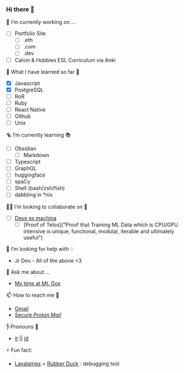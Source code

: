 ### Hi there 👋


<!-- **ar4s-eth/ar4s-eth** is a ✨ _special_ ✨ repository because its `README.md` (this file) appears on your GitHub profile.

Here are some ideas to get you started:-->

🔭 I’m currently working on ... 
  
  - [ ] Portfolio Site
    - [ ] .eth
    - [ ] .com
    - [ ] .dev
  - [ ] Calvin & Hobbies ESL Curriculum via Anki
      
🍱 What I have learned so far 🫠
  - [x] Javascript
  - [x] PostgreSQL
  - [ ] RoR
  - [ ] Ruby
  - [ ] React Native
  - [ ] Github
  - [ ] Unix

<!--START_SECTION:learn-->
<!--END_SECTION:learn-->

🪜 I’m currently learning 📚 
  - [ ] Obsidian 
     - [ ] Markdown
  - [ ] Typescript 
  - [ ] GraphQL
  - [ ] huggingface 
  - [ ] spaCy
  - [ ] Shell (bash/zsh/fish)
  - [ ] dabbling in *nix

🤜🏻 I’m looking to collaborate on 🤛 
  - [ ] [Deus ex machina](https://en.wikipedia.org/wiki/Machine_learning)
    - [ ] [Proof of Telos]("Proof that Training ML Data which is CPU/GPU intensive is unique, functional, modular, iterable and ultimately useful") 

🤔 I’m looking for help with 💡
  - Jr Dev - All of the above <3

💬 Ask me about ... 
  - [My time at Mt. Gox](https://lmgtfy.app/#gsc.tab=0&gsc.q=Ashley%20Barr%20Bitcoin&gsc.page=1)
  
📫 How to reach me 📨
  - [Gmail](mailto:gh@ar4s.com)
  - [Secure *Proton Mail*](mailto:gh@ar4s.com)
  
Ƭ̵̬̊ Pronouns 🌈
  - [it](https://www.google.ca/imgres?imgurl=https%3A%2F%2Fc.tenor.com%2F8i7vcPpzmu4AAAAC%2Fit-movie.gif&imgrefurl=https%3A%2F%2Ftenor.com%2Fview%2Fit-movie-clown-dance-off-gif-9713727&tbnid=nrckva0ebC96OM&vet=12ahUKEwj1ueXw2PX3AhVCXs0KHRBjBNMQMygAegQIARAl..i&docid=U1Yx9pdvVOygIM&w=498&h=278&q=pennywise%20dancing%20gif&hl=en&ved=2ahUKEwj1ueXw2PX3AhVCXs0KHRBjBNMQMygAegQIARAl) || [id](https://giphy.com/embed/10ewMyvSHTjzwY)
 
⚡ Fun fact:
  - [Lavalamps](assets/lava-duck.png) > [Rubber Duck](assets/rubber-duck.png) : debugging tool

